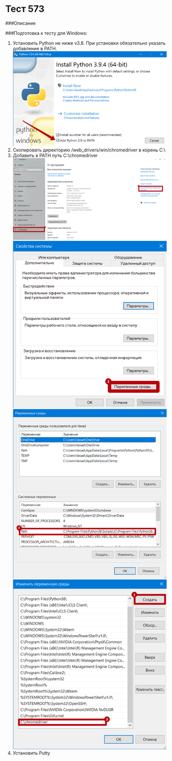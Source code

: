 # Тест 573
###Описание 



###Подготовка к тесту для Windows:
1. Установить Python не ниже v3.8. При установки обязательно
   указать добавление в PATH.
   ![img.png](img/img1.png)
2. Скопировать директорию /web_drivers/win/chromedriver в 
   корень C:\
3. Добавить в PATH путь C:\chromedriver
   ![img.png](img/img2.png)
   ![img.png](img/img3.png)
   ![img.png](img/img4.png)
   ![img.png](img/img5.png)
4. Установить Putty

